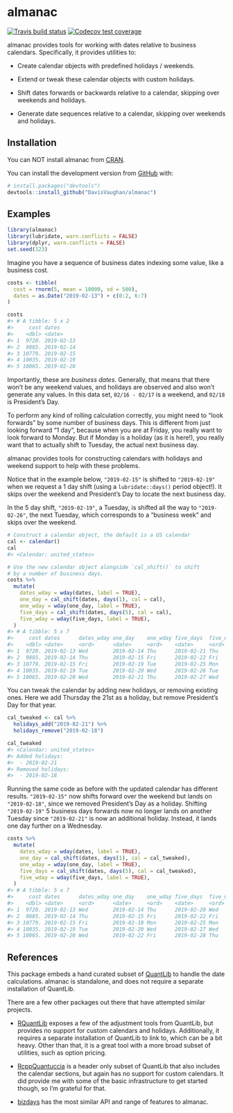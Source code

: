 
<!-- README.md is generated from README.Rmd. Please edit that file -->

# almanac

<!-- badges: start -->

[![Travis build
status](https://travis-ci.org/DavisVaughan/almanac.svg?branch=master)](https://travis-ci.org/DavisVaughan/almanac)
[![Codecov test
coverage](https://codecov.io/gh/DavisVaughan/almanac/branch/master/graph/badge.svg)](https://codecov.io/gh/DavisVaughan/almanac?branch=master)
<!-- badges: end -->

almanac provides tools for working with dates relative to business
calendars. Specifically, it provides utilities to:

  - Create calendar objects with predefined holidays / weekends.

  - Extend or tweak these calendar objects with custom holidays.

  - Shift dates forwards or backwards relative to a calendar, skipping
    over weekends and holidays.

  - Generate date sequences relative to a calendar, skipping over
    weekends and holidays.

## Installation

You can NOT install almanac from [CRAN](https://CRAN.R-project.org).

You can install the development version from
[GitHub](https://github.com/) with:

``` r
# install.packages("devtools")
devtools::install_github("DavisVaughan/almanac")
```

## Examples

``` r
library(almanac)
library(lubridate, warn.conflicts = FALSE)
library(dplyr, warn.conflicts = FALSE)
set.seed(123)
```

Imagine you have a sequence of business dates indexing some value, like
a business cost.

``` r
costs <- tibble(
  cost = rnorm(5, mean = 10000, sd = 500),
  dates = as.Date("2019-02-13") + c(0:2, 6:7)
)

costs
#> # A tibble: 5 x 2
#>     cost dates     
#>    <dbl> <date>    
#> 1  9720. 2019-02-13
#> 2  9885. 2019-02-14
#> 3 10779. 2019-02-15
#> 4 10035. 2019-02-19
#> 5 10065. 2019-02-20
```

Importantly, these are *business dates*. Generally, that means that
there won’t be any weekend values, and holidays are observed and also
won’t generate any values. In this data set, `02/16 - 02/17` is a
weekend, and `02/18` is President’s Day.

To perform any kind of rolling calculation correctly, you might need to
“look forwards” by some number of business days. This is different
from just looking forward “1 day”, because when you are at Friday, you
really want to look forward to Monday. But if Monday is a holiday (as it
is here\!), you really want that to actually shift to Tuesday, the
actual next business day.

almanac provides tools for constructing calendars with holidays and
weekend support to help with these problems.

Notice that in the example below, `"2019-02-15"` is shifted to
`"2019-02-19"` when we request a 1 day shift (using a
`lubridate::days()` period object\!). It skips over the weekend and
President’s Day to locate the next business day.

In the 5 day shift, `"2019-02-19"`, a Tuesday, is shifted all the way to
`"2019-02-26"`, the next Tuesday, which corresponds to a “business week”
and skips over the weekend.

``` r
# Construct a calendar object, the default is a US calendar
cal <- calendar()
cal
#> <Calendar: united_states>

# Use the new calendar object alongside `cal_shift()` to shift 
# by a number of business days.
costs %>%
  mutate(
    dates_wday = wday(dates, label = TRUE),
    one_day = cal_shift(dates, days(1), cal = cal),
    one_wday = wday(one_day, label = TRUE),
    five_days = cal_shift(dates, days(5), cal = cal),
    five_wday = wday(five_days, label = TRUE),
  )
#> # A tibble: 5 x 7
#>     cost dates      dates_wday one_day    one_wday five_days  five_wday
#>    <dbl> <date>     <ord>      <date>     <ord>    <date>     <ord>    
#> 1  9720. 2019-02-13 Wed        2019-02-14 Thu      2019-02-21 Thu      
#> 2  9885. 2019-02-14 Thu        2019-02-15 Fri      2019-02-22 Fri      
#> 3 10779. 2019-02-15 Fri        2019-02-19 Tue      2019-02-25 Mon      
#> 4 10035. 2019-02-19 Tue        2019-02-20 Wed      2019-02-26 Tue      
#> 5 10065. 2019-02-20 Wed        2019-02-21 Thu      2019-02-27 Wed
```

You can tweak the calendar by adding new holidays, or removing existing
ones. Here we add Thursday the 21st as a holiday, but remove President’s
Day for that year.

``` r
cal_tweaked <- cal %>%
  holidays_add("2019-02-21") %>%
  holidays_remove("2019-02-18")

cal_tweaked
#> <Calendar: united_states>
#> Added holidays: 
#>  - 2019-02-21
#> Removed holidays: 
#>  - 2019-02-18
```

Running the same code as before with the updated calendar has different
results. `"2019-02-15"` now shifts forward over the weekend but lands on
`"2019-02-18"`, since we removed President’s Day as a holiday. Shifting
`"2019-02-19"` 5 business days forwards now no longer lands on another
Tuesday since `"2019-02-21"` is now an additional holiday. Instead, it
lands one day further on a Wednesday.

``` r
costs %>%
  mutate(
    dates_wday = wday(dates, label = TRUE),
    one_day = cal_shift(dates, days(1), cal = cal_tweaked),
    one_wday = wday(one_day, label = TRUE),
    five_days = cal_shift(dates, days(5), cal = cal_tweaked),
    five_wday = wday(five_days, label = TRUE),
  )
#> # A tibble: 5 x 7
#>     cost dates      dates_wday one_day    one_wday five_days  five_wday
#>    <dbl> <date>     <ord>      <date>     <ord>    <date>     <ord>    
#> 1  9720. 2019-02-13 Wed        2019-02-14 Thu      2019-02-20 Wed      
#> 2  9885. 2019-02-14 Thu        2019-02-15 Fri      2019-02-22 Fri      
#> 3 10779. 2019-02-15 Fri        2019-02-18 Mon      2019-02-25 Mon      
#> 4 10035. 2019-02-19 Tue        2019-02-20 Wed      2019-02-27 Wed      
#> 5 10065. 2019-02-20 Wed        2019-02-22 Fri      2019-02-28 Thu
```

## References

This package embeds a hand curated subset of
[QuantLib](https://github.com/lballabio/QuantLib) to handle the date
calculations. almanac is standalone, and does not require a separate
installation of QuantLib.

There are a few other packages out there that have attempted similar
projects.

  - [RQuantLib](https://github.com/eddelbuettel/rquantlib) exposes a few
    of the adjustment tools from QuantLib, but provides no support for
    custom calendars and holidays. Additionally, it requires a separate
    installation of QuantLib to link to, which can be a bit heavy. Other
    than that, it is a great tool with a more broad subset of utilities,
    such as option pricing.

  - [RcppQuantuccia](https://github.com/eddelbuettel/rcppquantuccia) is
    a header only subset of QuantLib that also includes the calendar
    sections, but again has no support for custom calendars. It did
    provide me with some of the basic infrastructure to get started
    though, so I’m grateful for that.

  - [bizdays](https://github.com/wilsonfreitas/R-bizdays) has the most
    similar API and range of features to almanac.
